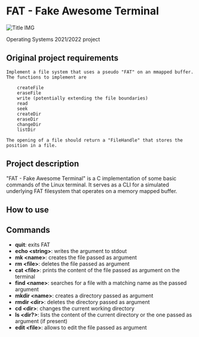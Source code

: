 # FAT - Fake Awesome Terminal

<img src="./img/title.gif" alt="Title IMG"/>

Operating Systems 2021/2022 project

## Original project requirements

```
Implement a file system that uses a pseudo "FAT" on an mmapped buffer.
The functions to implement are

    createFile
    eraseFile
    write (potentially extending the file boundaries)
    read
    seek
    createDir
    eraseDir
    changeDir
    listDir
 
The opening of a file should return a "FileHandle" that stores the position in a file.
```

## Project description

"FAT - Fake Awesome Terminal" is a C implementation of some basic commands of the Linux terminal.
It serves as a CLI for a simulated underlying FAT filesystem that operates on a memory mapped buffer.

## How to use

## Commands

- **quit**: exits FAT
- **echo \<string\>**: writes the argument to stdout
- **mk \<name\>**: creates the file passed as argument
- **rm \<file\>**: deletes the file passed as argument
- **cat \<file\>**: prints the content of the file passed as argument on the terminal
- **find \<name\>**: searches for a file with a matching name as the passed argument
- **mkdir \<name\>**: creates a directory passed as argument
- **rmdir \<dir\>**: deletes the directory passed as argument
- **cd \<dir\>**: changes the current working directory
- **ls \<dir?\>**: lists the content of the current directory or the one passed as argument (if present) 
- **edit \<file\>**: allows to edit the file passed as argument
